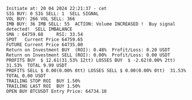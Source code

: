     Initiate at: 20 04 2024 22:21:37 - cet
    SIG BUY: 0 SIG SELL: 1  SELL SIGNAL
    VOL BUY: 266 VOL SELL: 366
    IMB BUY: 36 IMB SELL: 55  ACTION: Volume INCREASED !  Buy signal detected!  SELL IMBALANCE
    SMA : 64759.68     RSI: 33.54
    SPOT   Current Price 64759.65
    FUTURE Current Price 64735.00
    Return on Investment BUY  (ROI): 0.48%  Profit/Loss: 0.20 USDT
    Return on Investment SELL (ROI): 0.00%  Profit/Loss: 0.00 USDT
    PROFITS BUY  $ 12.61(31.53% 12tt) LOSSES BUY  $ -2.62(0.00% 2tt)  31.53%  TOTAL 9.99 USDT
    PROFITS SELL $ 0.00(0.00% 0tt) LOSSES SELL $ 0.00(0.00% 0tt)  31.53%  TOTAL 0.00 USDT
    TRAILING STOP ROI  BUY 1.50%
    TRAILING LAST ROI  BUY 1.50%
    OPEN BUY BTCUSDT Entry Price: 64734.10
